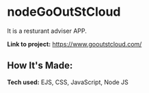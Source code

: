 # nodeGoOutStCloud
It is a resturant adviser APP. 

**Link to project:** https://www.gooutstcloud.com/
## How It's Made:

**Tech used:** EJS, CSS, JavaScript, Node JS
